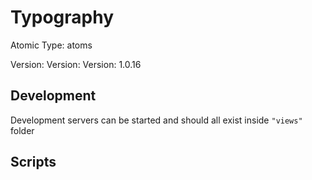 # Typography

Atomic Type: atoms

Version: Version: Version: 1.0.16



## Development

Development servers can be started and should all exist inside `"views"` folder

## Scripts

